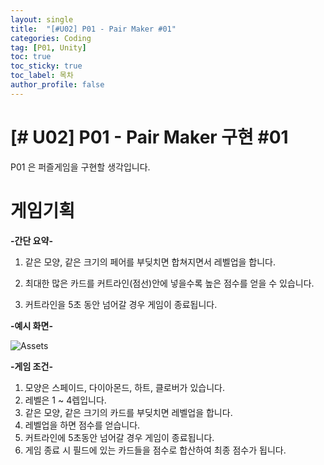 ```yaml
---
layout: single
title:  "[#U02] P01 - Pair Maker #01"
categories: Coding
tag: [P01, Unity]
toc: true 
toc_sticky: true 
toc_label: 목차    
author_profile: false
---
```


# [# U02] P01 - Pair Maker 구현 #01

P01 은 퍼즐게임을 구현할 생각입니다.



# 게임기획

**-간단 요약-**

1. 같은 모양, 같은 크기의 페어를 부딪치면 합쳐지면서 레벨업을 합니다. 

2. 최대한 많은 카드를 커트라인(점선)안에 넣을수록 높은 점수를 얻을 수 있습니다. 

3. 커트라인을 5초 동안 넘어갈 경우 게임이 종료됩니다.

   





**-예시 화면-**

![Assets](https://user-images.githubusercontent.com/79890783/231509232-f6727b7e-0fef-440e-a699-1009217a7db4.png)







**-게임 조건-**

1. 모양은 스페이드, 다이아몬드, 하트, 클로버가 있습니다.
2. 레벨은 1 ~ 4렙입니다.
3. 같은 모양, 같은 크기의 카드를 부딪치면 레벨업을 합니다.
4. 레벨업을 하면 점수를 얻습니다.
5. 커트라인에 5초동안 넘어갈 경우 게임이 종료됩니다.
6. 게임 종료 시 필드에 있는 카드들을 점수로 합산하여 최종 점수가 됩니다.



